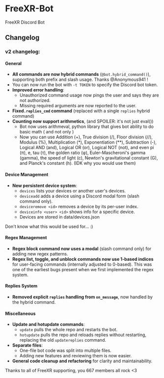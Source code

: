 # FreeXR-Bot
FreeXR Discord Bot

## Changelog

### v2 changelog:

#### General
- **All commands are now hybrid commands** (`@bot.hybrid_command()`), supporting both prefix and slash usage. Thanks @Anonymous941 !
- You can now run the bot with `-t TOKEN` to specify the Discord bot token.
- **Improved error handling**: 
  - Unauthorized command usage now pings the user and says they are not authorized.
  - Missing required arguments are now reported to the user.
- **Fixed`.replies_cmd` command** (replaced with a single `replies` hybrid command)
- **Counting now support arithmetics**, (and SPOILER: it's not just eval())
  - Bot now uses arithmeval, python library that gives bot ability to do basic math ( and not only )
  - Now you can use Addition (+), True division (/), Floor division (//), Modulus (%), Multiplication (*), Exponentiation (**), Subtraction (-), Logical AND (and), Logical OR (or), Logical NOT (not), and even pi (π), e, tau (τ), the golden ratio (φ), Euler-Mascheroni's gamma (gamma), the speed of light (c), Newton's gravitational constant (G), and Planck's constant (h). (IDK why you would use them)

#### Device Management
- **New persistent device system**:
  - `devices` lists your devices or another user's devices.
  - `deviceadd` adds a device using a Discord modal form (slash command only).
  - `deviceremove <id>` removes a device by its per-user index.
  - `deviceinfo <user> <id>` shows info for a specific device.
  - Devices are stored in data/devices.json

Don't know what this would be used for... :)

#### Regex Management
- **Regex block command now uses a modal** (slash command only) for adding new regex patterns.
- **Regex list, toggle, and unblock commands now use 1-based indices** for user-facing commands (internally adjusted to 0-based). This was one of the earliest bugs present when we first implemented the regex system.

#### Replies System
- **Removed explicit `replies` handling from `on_message`**, now handled by the hybrid command.

#### Miscellaneous
- **Update and hotupdate commands**:
  - `update` pulls the whole repo and restarts the bot.
  - `hotupdate` pulls the repo and reloads replies without restarting, replacing the old `updatereplies` command.
- **Separate files**:
  - One-file bot code was split into multiple files.
  - Adding new features and reviewing them is now easier.
- **General code cleanup and refactoring** for clarity and maintainability.

Thanks to all of FreeXR supporting, you 667 members all rock <3
